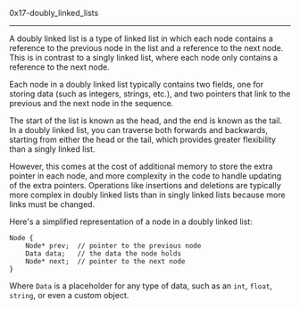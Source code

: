 0x17-doubly_linked_lists

------------------------------------------------------------------------------------------------------

A doubly linked list is a type of linked list in which each node contains a reference to the previous node in the list and a reference to the next node. This is in contrast to a singly linked list, where each node only contains a reference to the next node.

Each node in a doubly linked list typically contains two fields, one for storing data (such as integers, strings, etc.), and two pointers that link to the previous and the next node in the sequence.

The start of the list is known as the head, and the end is known as the tail. In a doubly linked list, you can traverse both forwards and backwards, starting from either the head or the tail, which provides greater flexibility than a singly linked list.

However, this comes at the cost of additional memory to store the extra pointer in each node, and more complexity in the code to handle updating of the extra pointers. Operations like insertions and deletions are typically more complex in doubly linked lists than in singly linked lists because more links must be changed.

Here's a simplified representation of a node in a doubly linked list:

```
Node {
    Node* prev;  // pointer to the previous node
    Data data;   // the data the node holds
    Node* next;  // pointer to the next node
}
```

Where `Data` is a placeholder for any type of data, such as an `int`, `float`, `string`, or even a custom object.
